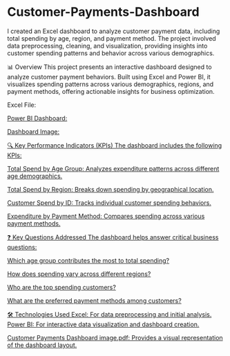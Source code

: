 # Customer-Payments-Dashboard
I created an Excel dashboard to analyze customer payment data, including total spending by age, region, and payment method. The project involved data preprocessing, cleaning, and visualization, providing insights into customer spending patterns and behavior across various demographics.   

📊 Overview
This project presents an interactive dashboard designed to analyze customer payment behaviors. Built using Excel and Power BI, it visualizes spending patterns across various demographics, regions, and payment methods, offering actionable insights for business optimization.

Excel File: <a href="https://github.com/Dunia-khanfa/Customer-Payments-Dashboard/blob/main/Customer%20Payments%20Dashboard%20(1).xlsx"> 

Power BI Dashboard: <a href= "https://app.powerbi.com/links/wBw9fytM73?ctid=a5d94e10-b9a1-4447-aa82-d1d05eb8c14a&pbi_source=linkShare">

Dashboard Image: <a href= "https://github.com/Dunia-khanfa/Customer-Payments-Dashboard/blob/main/Customer%20Payments%20Dashboard%20image.pdf">

🔍 Key Performance Indicators (KPIs)
The dashboard includes the following KPIs:

Total Spend by Age Group: Analyzes expenditure patterns across different age demographics.

Total Spend by Region: Breaks down spending by geographical location.

Customer Spend by ID: Tracks individual customer spending behaviors.

Expenditure by Payment Method: Compares spending across various payment methods.

❓ Key Questions Addressed
The dashboard helps answer critical business questions:

Which age group contributes the most to total spending?

How does spending vary across different regions?

Who are the top spending customers?

What are the preferred payment methods among customers?


🛠️ Technologies Used
Excel: For data preprocessing and initial analysis.
Power BI: For interactive data visualization and dashboard creation.


Customer Payments Dashboard image.pdf: Provides a visual representation of the dashboard layout.

